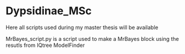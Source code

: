 # Dypsidinae_MSc
Here all scripts used during my master thesis will be available

MrBayes_script.py is a script used to make a MrBayes block using the resutls from IQtree ModelFinder
